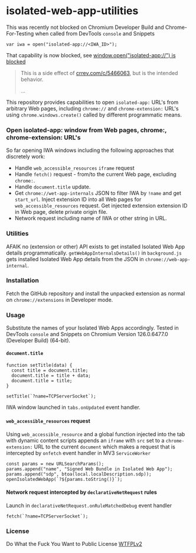 # isolated-web-app-utilities

This was recently not blocked on Chromium Developer Build and Chrome-For-Testing when called from DevTools `console` and Snippets

```
var iwa = open("isolated-app://<IWA_ID>");
```

That capability is now blocked, see [window.open("isolated-app://<ID>") is blocked](https://issues.chromium.org/issues/339994757#comment6)

> This is a side effect of [crrev.com/c/5466063](https://chromium-review.googlesource.com/c/chromium/src/+/5466063), but is the intended behavior.
> 
> ...

This repository provides capabilities to open `isolated-app:` URL's from arbitrary Web pages, including `chrome://` and `chrome-extension:` URL's using `chrome.windows.create()` called by different programmatic means. 

### Open isolated-app: window from Web pages, chrome:, chrome-extension: URL's
So far opening IWA windows including the following approaches that discretely work:

- Handle `web_accessible_resources` `iframe` request
- Handle `fetch()` request - from/to the current Web page, excluding `chrome:`.
- Handle `document.title` update.
- Get `chrome://wet-app-internals` JSON to filter IWA by `!name` and get `start_url`. Inject extension ID into all Web pages for `web_accessible_resources` request. Get injected extension extension ID in Web page, delete private origin file.
- Network request including name of IWA or other string in URL.

### Utilities 
AFAIK no (extension or other) API exists to get installed Isolated Web App details programmatically. `getWebAppInternalsDetails()` in `background.js` gets installed Isolated Web App details from the JSON in `chrome://web-app-internal`. 

### Installation

Fetch the GitHub repository and install the unpacked extension as normal on `chrome://extensions` in Developer mode.

### Usage

Substitute the names of your Isolated Web Apps accordingly. Tested in DevTools `console` and Snippets on Chromium Version 126.0.6477.0 (Developer Build) (64-bit).

#### `document.title`

```
function setTitle(data) {
  const title = document.title;
  document.title = title + data;
  document.title = title;
}

setTitle(`?name=TCPServerSocket`);
```

IWA window launched in `tabs.onUpdated` event handler.

#### `web_accessible_resources` request

Using `web_accessible_resource` and a global function injected into the tab with dynamic content scripts appends an `iframe` with `src` set to a `chrome-extension:` URL to the current `document` which makes a request that is intercepted by `onfetch` event handler in MV3 `ServiceWorker`

```
const params = new URLSearchParams();
params.append("name", "Signed Web Bundle in Isolated Web App");
params.append("sdp", btoa(local.localDescription.sdp));
openIsolatedWebApp(`?${params.toString()}`);
```

#### Network request intercepted by `declarativeNetRequest` rules

Launch in `declarativeNetRequest.onRuleMatchedDebug` event handler

```
fetch(`?name=TCPServerSocket`);
```


### License

Do What the Fuck You Want to Public License [WTFPLv2](http://www.wtfpl.net/about/)
